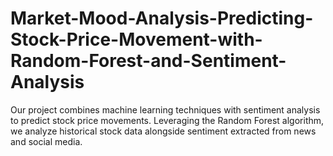 # Market-Mood-Analysis-Predicting-Stock-Price-Movement-with-Random-Forest-and-Sentiment-Analysis
Our project combines machine learning techniques with sentiment analysis to predict stock price movements. Leveraging the Random Forest algorithm, we analyze historical stock data alongside sentiment extracted from news and social media. 
